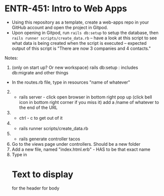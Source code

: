 # ENTR-451: Intro to Web Apps

- Using this repository as a template, create a web-apps repo in your GitHub account and open the project in Gitpod.
- Upon opening in Gitpod, run `rails db:setup` to setup the database, then `rails runner scripts/create_data.rb` – have a look at this script to see what data is being created when the script is executed – expected output of this script is "There are now 3 companies and 4 contacts."


Notes:
1. (only on start up? Or new workspace) rails db:setup : includes db:migrate and other things
- In the routes.rb file, type in resources "name of whatever"
2. - rails server - click open browser in bottom right pop up (click bell icon in bottom right corner if you miss it)
add a /name of whatever to the end of the URL
3. - ctrl - c to get out of it
4. - rails runner scripts/create_data.rb
5. - rails generate controller tacos
6. Go to the views page under controllers. Should be a new folder
7. Add a new file, named "index.html.erb" - HAS to be that exact name
8. Type in <h1> Text to display </h1> for the header <b1> for body
